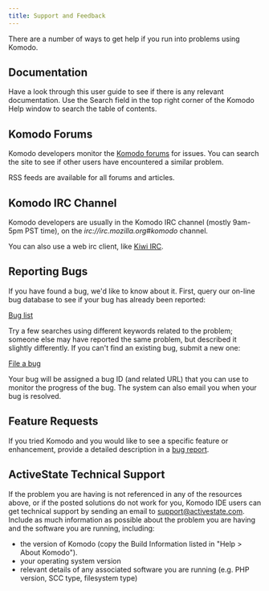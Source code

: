 ```yaml
---
title: Support and Feedback
---
```

There are a number of ways to get help if you run into problems using Komodo.

## <a name="support_docs" id="support_docs">Documentation</a>

Have a look through this user guide to see if there is any relevant documentation. Use the Search field in the top right corner of the Komodo Help window to search the table of contents.

## <a name="support_forums" id="support_forums">Komodo Forums</a>

Komodo developers monitor the [Komodo forums](http://forum.komodoide.com/) for issues. You can search the site to see if other users have encountered a similar problem.

RSS feeds are available for all forums and articles.

## <a name="support_irc" id="support_irc">Komodo IRC Channel</a>

Komodo developers are usually in the Komodo IRC channel (mostly 9am-5pm PST time), on the _irc://irc.mozilla.org#komodo_ channel.

You can also use a web irc client, like [Kiwi IRC](https://kiwiirc.com/client/irc.mozilla.org/komodo?nick=komodo_user).

## <a name="support_bugs" id="support_bugs">Reporting Bugs</a>

If you have found a bug, we'd like to know about it. First, query our on-line bug database to see if your bug has already been reported:

[Bug list](https://github.com/Komodo/KomodoEdit/issues)

Try a few searches using different keywords related to the problem; someone else may have reported the same problem, but described it slightly differently. If you can't find an existing bug, submit a new one:

[File a bug](https://github.com/Komodo/KomodoEdit/issues/new)

Your bug will be assigned a bug ID (and related URL) that you can use to monitor the progress of the bug. The system can also email you when your bug is resolved.

## <a name="support_feature_req" id="support_feature_req">Feature Requests</a>

If you tried Komodo and you would like to see a specific feature or enhancement, provide a detailed description in a [bug report](https://github.com/Komodo/KomodoEdit/issues/new).

## <a name="support_email" id="support_email">ActiveState Technical Support</a>

If the problem you are having is not referenced in any of the resources above, or if the posted solutions do not work for you, Komodo IDE users can get technical support by sending an email to [support@activestate.com](mailto:support@activestate.com). Include as much information as possible about the problem you are having and the software you are running, including:

- the version of Komodo (copy the Build Information listed in "Help > About Komodo").
- your operating system version
- relevant details of any associated software you are running (e.g. PHP version, SCC type, filesystem type)
